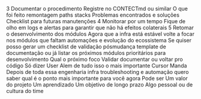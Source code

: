 3 Documentar o procedimento
 Registre no CONTECTmd ou similar
 O que foi feito remontagem paths stacks
 Problemas encontrados e soluções
 Checklist para futuras manutenções
4 Monitorar por um tempo
 Fique de olho em logs e alertas para garantir que não há efeitos colaterais
5 Retomar o desenvolvimento dos módulos
 Agora que a infra está estável volte a focar nos módulos que faltam automações e evolução do ecossistema
Se quiser posso gerar um checklist de validação pósmudança template de documentação ou já listar os próximos módulos prioritários para desenvolvimento
Qual o próximo foco Validar documentar ou voltar pro código
Só dizer
User
Alem de tudo isso o mais importante
Cursor
Manda
Depois de toda essa engenharia infra troubleshooting e automação quero saber qual é o ponto mais importante para você agora
Pode ser
 Um valor do projeto
 Um aprendizado
 Um objetivo de longo prazo
 Algo pessoal ou de cultura do time
